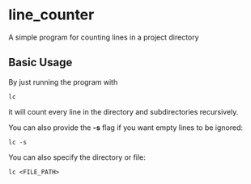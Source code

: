 # line_counter
A simple program for counting lines in a project directory

## Basic Usage
By just running the program with

    lc

it will count every line in the directory and subdirectories recursively.

You can also provide the **-s** flag if you want empty lines to be ignored:

    lc -s


You can also specify the directory or file:

    lc <FILE_PATH>
    
